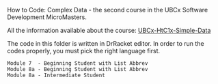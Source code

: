 How to Code: Complex Data - the second course in the UBCx Software Development MicroMasters.

All the information available about the course: [UBCx-HtC1x-Simple-Data](https://www.edx.org/course/how-code-complex-data-ubcx-htc2x)

The code in this folder is written in DrRacket editor. In order to run the codes properly, you must pick the right language first.

    Module 7  - Beginning Student with List Abbrev
    Module 8a - Beginning Student with List Abbrev
    Module 8a - Intermediate Student